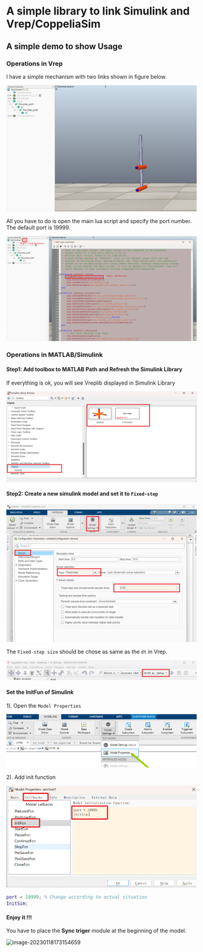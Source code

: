 # A simple library to link Simulink and Vrep/CoppeliaSim

## A simple demo to show Usage

### Operations in Vrep

I have a simple mechanism with two links shown in figure below. 

![image-20230118171043318](docs/images/image-20230118171043318-16740330473672.png)

All you have to do is open the main lua script and specify the port number. The default port is 19999.

![image-20230118171714383](docs/images/image-20230118171714383.png)

### Operations in MATLAB/Simulink

#### Step1: Add toolbox to MATLAB Path and Refresh the Simulink Library

If everything is ok, you will see Vreplib displayed in Simulink Library

![image-20230118172511603](docs/images/image-20230118172511603.png)

#### Step2: Create a new simulink model and set it to `Fixed-step`

![image-20230118172154710](docs/images/image-20230118172154710.png)

The `Fixed-step size` should be chose as same as the `dt` in Vrep.

![image-20230118172259049](docs/images/image-20230118172259049.png)

#### Set the InitFun of Simulink

1). Open the `Model Properties `

![image-20230118172759234](docs/images/image-20230118172759234.png)

2).  Add init function

![image-20230118172957670](docs/images/image-20230118172957670.png)

```matlab
port = 19999; % Change according to actual situation
InitSim;
```

#### Enjoy it !!!

You have to place the **Sync triger** module at the beginning of the model.

![image-20230118173154659](assets/image-20230118173154659.png)